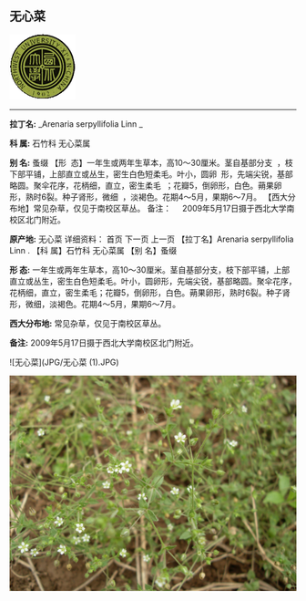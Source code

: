 ## 无心菜

![西北大学校园网络植物志](JPG/nwu.gif)

---

**拉丁名:**  _Arenaria serpyllifolia Linn _

**科 属:** 石竹科 无心菜属

**别 名:** 蚤缀
【形  态】一年生或两年生草本，高10～30厘米。茎自基部分支
 ，枝下部平铺，上部直立或丛生，密生白色短柔毛。叶小，圆卵
 形，先端尖锐，基部略圆。聚伞花序，花柄细，直立，密生柔毛
 ；花瓣5，倒卵形，白色。蒴果卵形，熟时6裂。种子肾形，微细
 ，淡褐色。花期4～5月，果期6～7月。
【西大分布地】常见杂草，仅见于南校区草丛。
备注：
    2009年5月17日摄于西北大学南校区北门附近。

**原产地:** 无心菜
详细资料： 首页 下一页 上一页
【拉丁名】Arenaria serpyllifolia Linn .
【科 属】石竹科 无心菜属
【别 名】蚤缀

**形  态:** 一年生或两年生草本，高10～30厘米。茎自基部分支，枝下部平铺，上部直立或丛生，密生白色短柔毛。叶小，圆卵形，先端尖锐，基部略圆。聚伞花序，花柄细，直立，密生柔毛；花瓣5，倒卵形，白色。蒴果卵形，熟时6裂。种子肾形，微细，淡褐色。花期4～5月，果期6～7月。

**西大分布地:** 常见杂草，仅见于南校区草丛。

**备注:** 2009年5月17日摄于西北大学南校区北门附近。

![无心菜](JPG/无心菜 (1).JPG) 

![无心菜](JPG/无心菜.JPG) 

